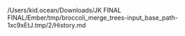 /Users/kid.ocean/Downloads/JK FINAL FINAL/Ember/tmp/broccoli_merge_trees-input_base_path-1xc9xEtJ.tmp/2/History.md